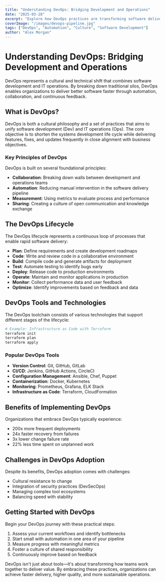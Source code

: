 ```yaml
---
title: "Understanding DevOps: Bridging Development and Operations"
date: "2025-03-28"
excerpt: "Explore how DevOps practices are transforming software delivery and team collaboration in modern organizations."
coverImage: "/images/devops-pipeline.jpg"
tags: ["DevOps", "Automation", "Culture", "Software Development"]
author: "Alex Morgan"
---
```


# Understanding DevOps: Bridging Development and Operations

DevOps represents a cultural and technical shift that combines software development and IT operations. By breaking down traditional silos, DevOps enables organizations to deliver better software faster through automation, collaboration, and continuous feedback.

## What is DevOps?

DevOps is both a cultural philosophy and a set of practices that aims to unify software development (Dev) and IT operations (Ops). The core objective is to shorten the systems development life cycle while delivering features, fixes, and updates frequently in close alignment with business objectives.

### Key Principles of DevOps

DevOps is built on several foundational principles:

- **Collaboration**: Breaking down walls between development and operations teams
- **Automation**: Reducing manual intervention in the software delivery pipeline
- **Measurement**: Using metrics to evaluate process and performance
- **Sharing**: Creating a culture of open communication and knowledge exchange

## The DevOps Lifecycle

The DevOps lifecycle represents a continuous loop of processes that enable rapid software delivery:

- **Plan**: Define requirements and create development roadmaps
- **Code**: Write and review code in a collaborative environment
- **Build**: Compile code and generate artifacts for deployment
- **Test**: Automate testing to identify bugs early
- **Deploy**: Release code to production environments
- **Operate**: Maintain and monitor applications in production
- **Monitor**: Collect performance data and user feedback
- **Optimize**: Identify improvements based on feedback and data

## DevOps Tools and Technologies

The DevOps toolchain consists of various technologies that support different stages of the lifecycle:

```bash
# Example: Infrastructure as Code with Terraform
terraform init
terraform plan
terraform apply
```

### Popular DevOps Tools

- **Version Control**: Git, GitHub, GitLab
- **CI/CD**: Jenkins, GitHub Actions, CircleCI
- **Configuration Management**: Ansible, Chef, Puppet
- **Containerization**: Docker, Kubernetes
- **Monitoring**: Prometheus, Grafana, ELK Stack
- **Infrastructure as Code**: Terraform, CloudFormation

## Benefits of Implementing DevOps

Organizations that embrace DevOps typically experience:

- 200x more frequent deployments
- 24x faster recovery from failures
- 3x lower change failure rate
- 22% less time spent on unplanned work

## Challenges in DevOps Adoption

Despite its benefits, DevOps adoption comes with challenges:

- Cultural resistance to change
- Integration of security practices (DevSecOps)
- Managing complex tool ecosystems
- Balancing speed with stability

## Getting Started with DevOps

Begin your DevOps journey with these practical steps:

1. Assess your current workflows and identify bottlenecks
2. Start small with automation in one area of your pipeline
3. Measure progress with meaningful metrics
4. Foster a culture of shared responsibility
5. Continuously improve based on feedback

DevOps isn't just about tools—it's about transforming how teams work together to deliver value. By embracing these practices, organizations can achieve faster delivery, higher quality, and more sustainable operations.
